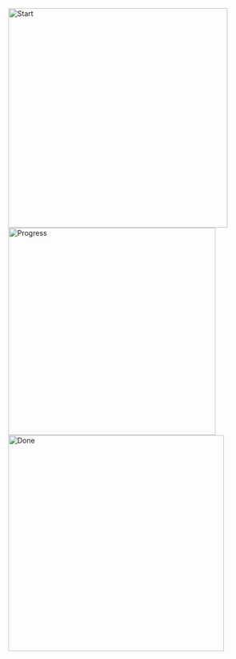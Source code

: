 <img width="438" alt="Start" src="https://github.com/user-attachments/assets/2fdd3949-75e1-40d5-a028-a83d67d34778" />

<img width="414" alt="Progress" src="https://github.com/user-attachments/assets/b894a5b5-fad0-4c64-bed2-2dd7467bd2da" />

<img width="431" alt="Done" src="https://github.com/user-attachments/assets/ff743c0b-722c-487f-af4a-98eb1187752e" />

